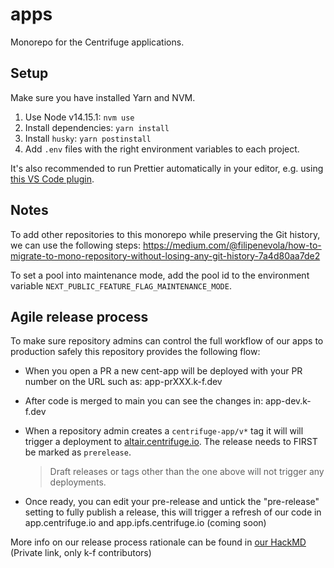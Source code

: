 # apps

Monorepo for the Centrifuge applications.

## Setup

Make sure you have installed Yarn and NVM.

1. Use Node v14.15.1: `nvm use`
2. Install dependencies: `yarn install`
3. Install `husky`: `yarn postinstall`
4. Add `.env` files with the right environment variables to each project.

It's also recommended to run Prettier automatically in your editor, e.g. using [this VS Code plugin](https://marketplace.visualstudio.com/items?itemName=esbenp.prettier-vscode).

## Notes

To add other repositories to this monorepo while preserving the Git history, we can use the following steps: https://medium.com/@filipenevola/how-to-migrate-to-mono-repository-without-losing-any-git-history-7a4d80aa7de2

To set a pool into maintenance mode, add the pool id to the environment variable `NEXT_PUBLIC_FEATURE_FLAG_MAINTENANCE_MODE`.

## Agile release process
To make sure repository admins can control the full workflow of our apps to production safely this repository provides the following flow:

- When you open a PR a new cent-app will be deployed with your PR number on the URL such as: app-prXXX.k-f.dev

- After code is merged to main you can see the changes in: app-dev.k-f.dev

- When a repository admin creates a `centrifuge-app/v*` tag it will will trigger a deployment to [altair.centrifuge.io](https://altair.centrifuge.io). The release needs to FIRST be marked as `prerelease`. 
    > Draft releases or tags other than the one above will not trigger any deployments.

- Once ready, you can edit your pre-release and untick the "pre-release" setting to fully publish a release, this will trigger a refresh of our code in app.centrifuge.io and app.ipfs.centrifuge.io (coming soon)

More info on our release process rationale can be found in [our HackMD](https://centrifuge.hackmd.io/MFsnRldyQSa4cadx11OtVg?view) (Private link, only k-f contributors)